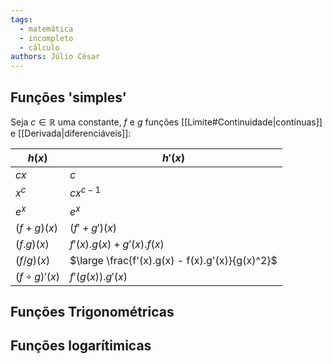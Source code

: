 ```yaml
---
tags:
  - matemática
  - incompleto
  - cálculo
authors: Júlio César
---
```

## Funções 'simples'
Seja $c \in \mathbb{R}$ uma constante, $f$ e $g$ funções [[Limite#Continuidade|contínuas]] e [[Derivada|diferenciáveis]]:

| $h(x)$           | $h'(x)$                                         |
| ---------------- | ----------------------------------------------- |
| $cx$             | $c$                                             |
| $x^c$            | $cx^{c-1}$                                      |
| $e^x$            | $e^x$                                           |
| $(f + g)(x)$     | $(f' + g')(x)$                                  |
| $(f.g)(x)$       | $f'(x).g(x)+g'(x).f(x)$                         |
| $(f/g)(x)$       | $\large \frac{f'(x).g(x) - f(x).g'(x)}{g(x)^2}$ |
| $(f\circ g)'(x)$ | $f'(g(x)) .g'(x)$                               |

## Funções Trigonométricas

## Funções logarítimicas